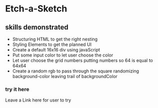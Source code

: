 # Etch-a-Sketch

## skills demonstrated
- Structuring HTML to get the right nesting
- Styling Elements to get the planned UI
- Create a default 16x16 div using javaScript
- Put some input color to let user choose the color
- Let user choose the grid numbers putting numbers so 64 is equal to 64x64
- Create a random rgb to pass through the square randomizing background-color leaving trail of backgroundColor

### try it here
Leave a Link here for user to try